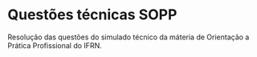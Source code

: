 # Questões técnicas SOPP
Resolução das questões do simulado técnico da máteria de Orientação a Prática Profissional do IFRN.
